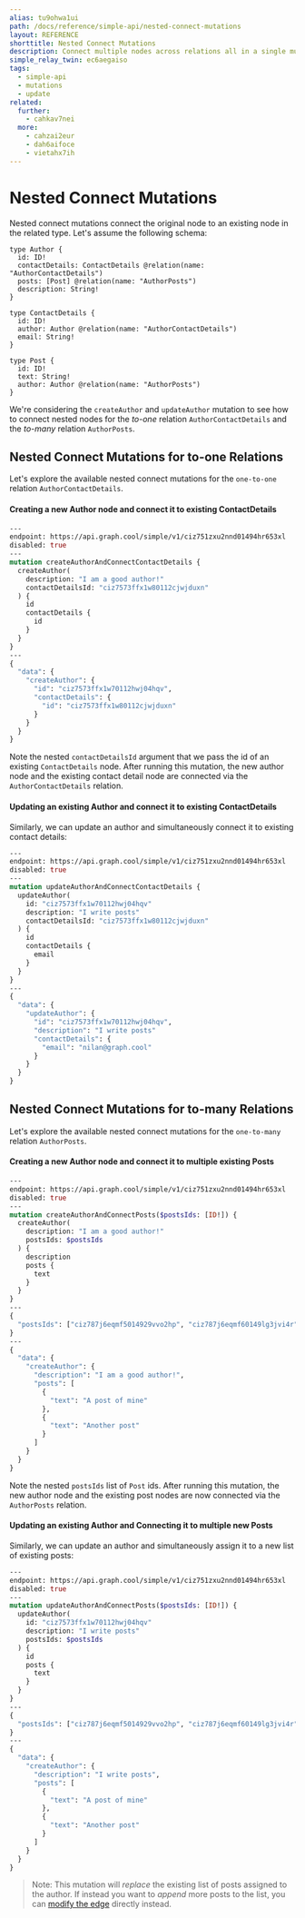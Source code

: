 ```yaml
---
alias: tu9ohwa1ui
path: /docs/reference/simple-api/nested-connect-mutations
layout: REFERENCE
shorttitle: Nested Connect Mutations
description: Connect multiple nodes across relations all in a single mutation.
simple_relay_twin: ec6aegaiso
tags:
  - simple-api
  - mutations
  - update
related:
  further:
    - cahkav7nei
  more:
    - cahzai2eur
    - dah6aifoce
    - vietahx7ih
---
```


# Nested Connect Mutations

Nested connect mutations connect the original node to an existing node in the related type.
Let's assume the following schema:

```idl
type Author {
  id: ID!
  contactDetails: ContactDetails @relation(name: "AuthorContactDetails")
  posts: [Post] @relation(name: "AuthorPosts")
  description: String!
}

type ContactDetails {
  id: ID!
  author: Author @relation(name: "AuthorContactDetails")
  email: String!
}

type Post {
  id: ID!
  text: String!
  author: Author @relation(name: "AuthorPosts")
}
```

We're considering the `createAuthor` and `updateAuthor` mutation to see how to connect nested nodes for the *to-one* relation `AuthorContactDetails` and the *to-many* relation `AuthorPosts`.

## Nested Connect Mutations for to-one Relations

Let's explore the available nested connect mutations for the `one-to-one` relation `AuthorContactDetails`.

#### Creating a new Author node and connect it to existing ContactDetails

```graphql
---
endpoint: https://api.graph.cool/simple/v1/ciz751zxu2nnd01494hr653xl
disabled: true
---
mutation createAuthorAndConnectContactDetails {
  createAuthor(
    description: "I am a good author!"
    contactDetailsId: "ciz7573ffx1w80112cjwjduxn"
  ) {
    id
    contactDetails {
      id
    }
  }
}
---
{
  "data": {
    "createAuthor": {
      "id": "ciz7573ffx1w70112hwj04hqv",
      "contactDetails": {
        "id": "ciz7573ffx1w80112cjwjduxn"
      }
    }
  }
}
```

Note the nested `contactDetailsId` argument that we pass the id of an existing `ContactDetails` node. After running this mutation, the new author node and the existing contact detail node are connected via the `AuthorContactDetails` relation.

#### Updating an existing Author and connect it to existing ContactDetails

Similarly, we can update an author and simultaneously connect it to existing contact details:

```graphql
---
endpoint: https://api.graph.cool/simple/v1/ciz751zxu2nnd01494hr653xl
disabled: true
---
mutation updateAuthorAndConnectContactDetails {
  updateAuthor(
    id: "ciz7573ffx1w70112hwj04hqv"
    description: "I write posts"
    contactDetailsId: "ciz7573ffx1w80112cjwjduxn"
  ) {
    id
    contactDetails {
      email
    }
  }
}
---
{
  "data": {
    "updateAuthor": {
      "id": "ciz7573ffx1w70112hwj04hqv",
      "description": "I write posts"
      "contactDetails": {
        "email": "nilan@graph.cool"
      }
    }
  }
}
```

## Nested Connect Mutations for to-many Relations

Let's explore the available nested connect mutations for the `one-to-many` relation `AuthorPosts`.

#### Creating a new Author node and connect it to multiple existing Posts

```graphql
---
endpoint: https://api.graph.cool/simple/v1/ciz751zxu2nnd01494hr653xl
disabled: true
---
mutation createAuthorAndConnectPosts($postsIds: [ID!]) {
  createAuthor(
    description: "I am a good author!"
    postsIds: $postsIds
  ) {
    description
    posts {
      text
    }
  }
}
---
{
  "postsIds": ["ciz787j6eqmf5014929vvo2hp", "ciz787j6eqmf60149lg3jvi4r"]
}
---
{
  "data": {
    "createAuthor": {
      "description": "I am a good author!",
      "posts": [
        {
          "text": "A post of mine"
        },
        {
          "text": "Another post"
        }
      ]
    }
  }
}
```

Note the nested `postsIds` list of `Post` ids. After running this mutation, the new author node and the existing post nodes are now connected via the `AuthorPosts` relation.

#### Updating an existing Author and Connecting it to multiple new Posts

Similarly, we can update an author and simultaneously assign it to a new list of existing posts:

```graphql
---
endpoint: https://api.graph.cool/simple/v1/ciz751zxu2nnd01494hr653xl
disabled: true
---
mutation updateAuthorAndConnectPosts($postsIds: [ID!]) {
  updateAuthor(
    id: "ciz7573ffx1w70112hwj04hqv"
    description: "I write posts"
    postsIds: $postsIds
  ) {
    id
    posts {
      text
    }
  }
}
---
{
  "postsIds": ["ciz787j6eqmf5014929vvo2hp", "ciz787j6eqmf60149lg3jvi4r"]
}
---
{
  "data": {
    "createAuthor": {
      "description": "I write posts",
      "posts": [
        {
          "text": "A post of mine"
        },
        {
          "text": "Another post"
        }
      ]
    }
  }
}
```

> Note: This mutation will *replace* the existing list of posts assigned to the author. If instead you want to *append* more posts to the list, you can [modify the edge](!alias-ofee7eseiy) directly instead.
